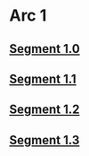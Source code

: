 # Arc 1

## [Segment 1.0](segment-1.0.md)

## [Segment 1.1](segment-1.1.md)

## [Segment 1.2](segment-1.2.md)

## [Segment 1.3](segment-1.3.md)
